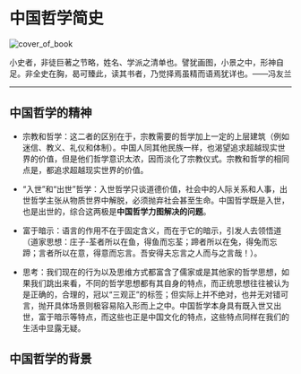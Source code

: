 # 中国哲学简史

![cover_of_book](./中国哲学简史.assets/cover_of_book.jpg)

小史者，非徒巨著之节略，姓名、学派之清单也。譬犹画图，小景之中，形神自足。非全史在胸，曷可臻此，读其书者，乃觉择焉虽精而语焉犹详也。——冯友兰

---

## 中国哲学的精神

- 宗教和哲学：这二者的区别在于，宗教需要的哲学加上一定的上层建筑（例如迷信、教义、礼仪和体制）。中国人同其他民族一样，也渴望追求超越现实世界的价值，但是他们哲学意识太浓，因而淡化了宗教仪式。宗教和哲学的相同点是，都追求超越现实世界的价值。
- “入世”和“出世”哲学：入世哲学只谈道德价值，社会中的人际关系和人事，出世哲学主张从物质世界中解脱，必须抛弃社会甚至生命。中国哲学既是入世，也是出世的，综合这两极是**中国哲学力图解决的问题**。

- 富于暗示：语言的作用不在于固定含义，而在于它的暗示，引发人去领悟道（道家思想：庄子-荃者所以在鱼，得鱼而忘荃；蹄者所以在兔，得兔而忘蹄；言者所以在意，得意而忘言。吾安得夫忘言之人而与之言哉！）。
- 思考：我们现在的行为以及思维方式都富含了儒家或是其他家的哲学思想，如果我们跳出来看，不同的哲学思想都有其自身的特点，而正统思想往往被认为是正确的，合理的，冠以“三观正”的标签；但实际上并不绝对，也并无对错可言，抛开具体场景则极容易陷入形而上之中。中国哲学本身具有既入世又出世，富于暗示等特点，而这些也正是中国文化的特点，这些特点同样在我们的生活中显露无疑。

## 中国哲学的背景
























